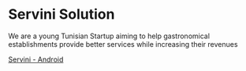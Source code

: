 # Servini Solution
 We are a young Tunisian Startup aiming to help gastronomical establishments provide better services while increasing their revenues
 
 [Servini - Android](https://play.google.com/store/apps/details?id=online.servini.servini) 
